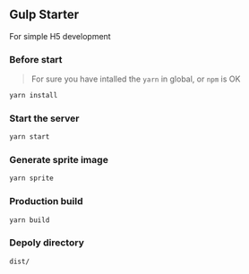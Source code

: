 ## Gulp Starter

For simple H5 development

### Before start

> For sure you have intalled the `yarn` in global, or `npm` is OK

```bash
yarn install
```

### Start the server

```bash
yarn start
```

### Generate sprite image
```bash
yarn sprite
```

### Production build

```bash
yarn build
```

### Depoly directory

```
dist/
```
